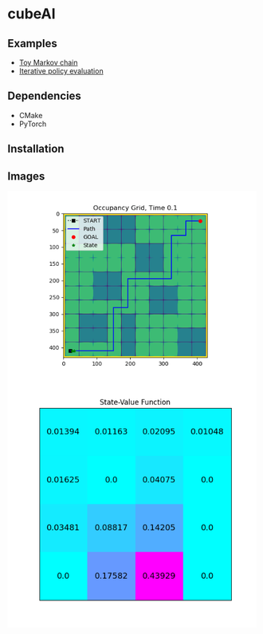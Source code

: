 # cubeAI


## Examples

- <a href="#">Toy Markov chain</a>
- <a href="#">Iterative policy evaluation</a>

## Dependencies

- CMake
- PyTorch

## Installation


## Images

<img src="images/path_following.gif"
     alt="Carrot Path Following"
     style="float: left; margin-right: 10px; width: 500px;" />
     
<img src="images/state_value_function.png" 
     alt="State value function"
     style="float:left;margin-right:10px;width:500px;"/>
